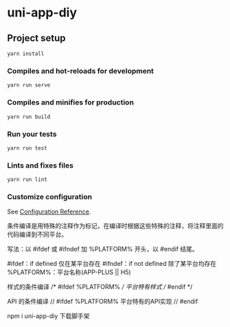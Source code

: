 # uni-app-diy

## Project setup
```
yarn install
```

### Compiles and hot-reloads for development
```
yarn run serve
```

### Compiles and minifies for production
```
yarn run build
```

### Run your tests
```
yarn run test
```

### Lints and fixes files
```
yarn run lint
```

### Customize configuration
See [Configuration Reference](https://cli.vuejs.org/config/).

条件编译是用特殊的注释作为标记，在编译时根据这些特殊的注释，将注释里面的代码编译到不同平台。

写法：以 #ifdef 或 #ifndef 加 %PLATFORM% 开头，以 #endif 结尾。

#ifdef：if defined 仅在某平台存在
#ifndef：if not defined 除了某平台均存在
%PLATFORM%：平台名称(APP-PLUS || H5)

样式的条件编译
/*  #ifdef  %PLATFORM%  */
平台特有样式
/*  #endif  */

API 的条件编译
// #ifdef  %PLATFORM%
平台特有的API实现
// #endif


npm i uni-app-diy 下载脚手架